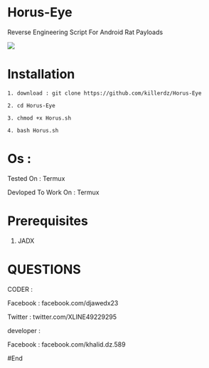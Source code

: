# Horus-Eye 
Reverse Engineering Script For Android Rat Payloads

![](https://i.top4top.io/p_16082kyt11.jpg)

# Installation
```
1. download : git clone https://github.com/killerdz/Horus-Eye

2. cd Horus-Eye

3. chmod +x Horus.sh

4. bash Horus.sh 
```

# Os : 

Tested On : Termux

Devloped To Work On : Termux 

# Prerequisites

1. JADX

# QUESTIONS

CODER : 

Facebook : facebook.com/djawedx23
        
Twitter : twitter.com/XLINE49229295

developer :

Facebook : facebook.com/khalid.dz.589

#End
